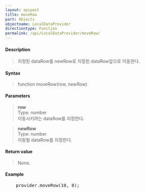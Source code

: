 ```yaml
---
layout: apipost
title: moveRow
part: Objects
objectname: LocalDataProvider
directiontype: Function
permalink: /api/LocalDataProvider/moveRow/
---
```



#### Description

> 지정된 dataRow를 newRow로 지정된 dataRow앞으로 이동한다.
> 

#### Syntax

> function moveRow(row, newRow)

#### Parameters

> **row**  
> Type: number  
> 이동시키려는 dataRow를 지정한다.

> **newRow**  
> Type: number  
> 이동될 dataRow를 지정한다.

#### Return value

> None.

#### Example

<pre class="prettyprint">
    provider.moveRow(10, 0);
</pre>

